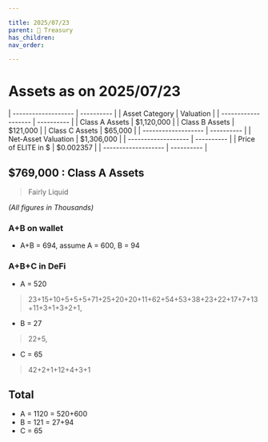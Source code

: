 ```yaml
---

title: 2025/07/23
parent: 👑 Treasury
has_children:
nav_order:

---
```


# Assets as on 2025/07/23


| ------------------- | ---------- |
| Asset Category      |  Valuation |
| ------------------- | ---------- |
| Class A Assets      | $1,120,000 |
| Class B Assets      |   $121,000 |
| Class C Assets      |    $65,000 |
| ------------------- | ---------- |
| Net-Asset Valuation | $1,306,000 |
| ------------------- | ---------- |
| Price of ELITE in $ |  $0.002357 |
| ------------------- | ---------- |

## $769,000 : Class A Assets
> Fairly Liquid

*(All figures in Thousands)*

### A+B on wallet
- A+B = 694, assume A = 600, B = 94

### A+B+C in DeFi
- A = 520
> 23+15+10+5+5+5+71+25+20+20+11+62+54+53+38+23+22+17+7+13+11+3+1+3+2+1,

- B = 27
> 22+5,

- C = 65
> 42+2+1+12+4+3+1

## Total
- A = 1120 = 520+600
- B = 121 = 27+94
- C = 65

